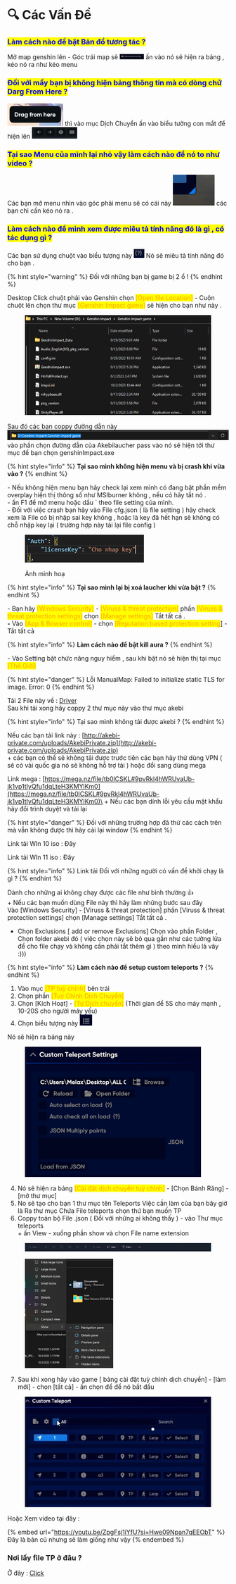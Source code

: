 # 🔍 Các Vấn Đề

### <mark style="color:blue;">Làm cách nào để bật Bản đồ tương tác ?</mark>

Mở map genshin lên - Góc trái map sẽ ![](<../.gitbook/assets/image (3).png>) ấn vào nó sẽ hiện ra bảng , kéo nó ra như kéo menu

### <mark style="color:blue;">Đối với mấy bạn bị không hiện bảng thông tin mà có dòng chử Darg From Here ?</mark>

![](<../.gitbook/assets/image (1).png>)  thì vào mục Dịch Chuyển ấn vào biểu tưởng con mắt để hiện lên ![](<../.gitbook/assets/image (1) (1).png>)

### <mark style="color:blue;">Tại sao Menu của mình lại nhỏ vậy làm cách nào để nó to như video ?</mark>

Các bạn mở menu nhìn vào góc phải menu sẽ có cái này ![](<../.gitbook/assets/image (23).png>) các bạn chỉ cần kéo nó ra .

### <mark style="color:blue;">Làm cách nào để mình xem được miêu tả tính năng đó là gì , có tác dụng gì ?</mark>&#x20;

Các bạn sử dụng chuột vào biểu tượng này ![](<../.gitbook/assets/image (22).png>) Nó sẽ miêu tả tính năng đó cho bạn .

{% hint style="warning" %}
Đối với những bạn bị game bị 2 ổ !
{% endhint %}

Desktop Click chuột phải vào Genshin chọn <mark style="color:orange;">\[Open file Location]</mark> - Cuộn chuột lên chọn thư mục <mark style="color:orange;">\[Genshin Impact game]</mark> sẽ hiện cho bạn như này . &#x20;

<figure><img src="../.gitbook/assets/image (20).png" alt=""><figcaption></figcaption></figure>

Sau đó các bạn coppy đường dẫn này ![](<../.gitbook/assets/image (21).png>) vào phần chọn đường dẫn của Akebilaucher pass vào nó sẽ hiện tới thư mục để bạn chọn genshinImpact.exe

{% hint style="info" %}
**Tại sao mình không hiện menu và bị crash khi vừa vào ?**
{% endhint %}

\- Nếu không hiện menu bạn hãy check lại xem mình có đang bật phần mềm overplay hiện thị thông số như MSIburner không , nếu có hãy tắt nó .\
\- ấn F1 để mở menu hoặc dấu \` theo file setting của mình.\
\- Đối với việc crash bạn hãy vào File cfg.json ( là file setting ) hãy check xem là File có bị nhập sai key không , hoặc là key đã hết hạn sẽ không có chỗ nhập key lại ( trường hợp này tải lại file config )

<figure><img src="../.gitbook/assets/Screenshot 2023-10-03 135107.png" alt=""><figcaption><p>Ảnh minh hoạ</p></figcaption></figure>

{% hint style="info" %}
**Tại sao mình lại bị xoá laucher khi vừa bật ?**
{% endhint %}

\- Bạn hãy <mark style="color:orange;">\[Windows Security]</mark> - <mark style="color:orange;">\[Viruss & threat protection]</mark> phần <mark style="color:orange;">\[Viruss & threat protection settings]</mark> chọn <mark style="color:orange;">\[Manage settings]</mark> Tắt tất cả .\
**-** Vào <mark style="color:orange;">\[App & Bowser control]</mark> - chọn <mark style="color:orange;">\[Reputation based protection setting</mark>] - Tắt tất cả

{% hint style="info" %}
**Làm cách nào để bật kill aura ?**
{% endhint %}

\- Vào Setting bật chức năng nguy hiểm , sau khi bật nó sẽ hiện thị tại mục <mark style="color:orange;">\[Thế Giới]</mark>

{% hint style="danger" %}
Lỗi ManualMap: Failed to initialize static TLS for image. Error: 0
{% endhint %}

Tải 2 File này về : [Driver](https://drive.google.com/drive/folders/1LkP66KHFBcu3IVi6AxCdj7JU5Vrx4H7n?usp=sharing)\
Sau khi tải xong hãy coppy 2 thư mục này vào thư mục akebi&#x20;

{% hint style="info" %}
Tại sao mình không tải được akebi ?
{% endhint %}

Nếu các bạn tải link này : [http://akebi-private.com/uploads/AkebiPrivate.zip](http://akebi-private.com/uploads/AkebiPrivate.zip) \
\+ các bạn có thể sẽ không tải được trước tiên các bạn hãy thử dùng VPN ( sẽ có vài quốc gia nó sẽ không hỗ trợ tải ) hoặc đổi sang dùng mega

Link mega : [https://mega.nz/file/tb0lCSKL#9pvRkl4hWRUvaUb-jk1vp1tIyQfu1dqLteH3KMYlKm0](https://mega.nz/file/tb0lCSKL#9pvRkl4hWRUvaUb-jk1vp1tIyQfu1dqLteH3KMYlKm0)\
\+ Nếu các bạn dính lỗi yêu cầu mật khẩu hãy đổi trình duyệt và tải lại

{% hint style="danger" %}
Đối với những trường hợp đã thử các cách trên mà vẫn không được thì hãy cài lại window
{% endhint %}

Link tải WIn 10 iso : Đây

Link tải WIn 11 iso : Đây

{% hint style="info" %}
Link tải Đối với những người có vấn đề khởi chạy là gì ?
{% endhint %}

Dành cho những ai không chạy được các file như bình thường :thumbsup:\
\+ Nếu các bạn muốn dùng File này thì hãy làm những bước sau đây\
Vào \[Windows Security] - \[Viruss & threat protection] phần \[Viruss & threat protection settings] chọn \[Manage settings] Tắt tất cả .

* Chọn Exclusions \[ add or remove Exclusions] Chọn vào phần Folder , Chọn folder akebi đó ( việc chọn này sẽ bỏ qua gần như các tường lửa để cho file chạy và không cần phải tắt thêm gì ) theo mình hiểu là vây :)))

{% hint style="info" %}
**Làm cách nào để setup custom teleports ?**
{% endhint %}

1. Vào mục <mark style="color:orange;">\[TP tuỳ chỉnh]</mark> bên trái
2. Chọn phần <mark style="color:orange;">\[Tuỳ Chỉnh Dịch Chuyển]</mark>&#x20;
3. Chọn \[Kích Hoạt] - <mark style="color:orange;">\[Tự Dịch chuyển]</mark> (Thời gian để 5S cho máy mạnh , 10-20S cho người máy yếu)
4. Chọn biểu tượng này ![](<../.gitbook/assets/Screenshot 2023-10-03 130639.png>)

Nó sẽ hiện ra bảng này

<figure><img src="../.gitbook/assets/spaces_ZbKaBGYDYr0igtCwvs4p_uploads_3PZfjaeQ2LzdXrgjica0_image (1).webp" alt=""><figcaption></figcaption></figure>



4. Nó sẽ hiện ra bảng <mark style="color:orange;">\[Cài đặt dịch chuyển tuỳ chỉnh]</mark> -  \[Chọn Bánh Răng] - \[mở thư mục]&#x20;
5. No sẽ tạo cho bạn 1 thư mục tên Teleports Việc cần làm của bạn bây giờ là Ra thư mục Chứa File teleports chọn thứ bạn muốn TP
6. Coppy toàn bộ File .json ( Đổi với những ai không thấy ) - vào Thư mục teleports\
   \+ ấn View - xuống phần show và chọn File name extension

<div align="center">

<figure><img src="../.gitbook/assets/Screenshot 2023-10-03 132433.png" alt=""><figcaption></figcaption></figure>

</div>

<div align="left">

<figure><img src="../.gitbook/assets/Screenshot 2023-10-03 132531.png" alt="" width="201"><figcaption></figcaption></figure>

</div>

7. Sau khi xong hãy vào game \[ bảng cài đặt tuỳ chỉnh dịch chuyển] - \[làm mới] - chọn \[tất cả] - ấn chọn để để nó bắt đầu&#x20;

<figure><img src="../.gitbook/assets/Screenshot 2023-10-03 133628.png" alt=""><figcaption></figcaption></figure>

Hoặc Xem video tại đây :

{% embed url="https://youtu.be/ZpgFsj1iYfU?si=Hwe09Npan7qEEObT" %}
Đây là bản cũ nhưng sẽ làm giống như vậy
{% endembed %}

### Nơi lấy file TP ở đâu ?

Ở đây : [Click](https://drive.google.com/drive/folders/1AtpBcIS-TqQzT7BJ54bo29SWbqtlstVt?usp=sharing)
